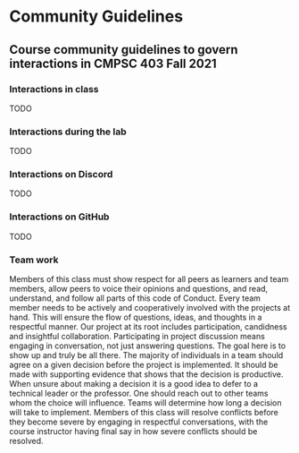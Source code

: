 # Community Guidelines

## Course community guidelines to govern interactions in CMPSC 403 Fall 2021

### Interactions in class

TODO

### Interactions during the lab

TODO

### Interactions on Discord

TODO

### Interactions on GitHub

TODO

### Team work

Members of this class must show respect for all peers as learners and team members, allow peers to voice their opinions and questions, and read, understand, and follow all parts of this code of Conduct. Every team member needs to be actively and cooperatively involved with the projects at hand. This will ensure the flow of questions, ideas, and thoughts in a respectful manner. Our project at its root includes participation, candidness and insightful collaboration. Participating in project discussion means engaging in conversation, not just answering questions. The goal here is to show up and truly be all there. The majority of individuals in a team should agree on a given decision before the project is implemented. It should be made with supporting evidence that shows that the decision is productive. When unsure about making a decision it is a good idea to defer to a technical leader or the professor. One should reach out to other teams whom the choice will influence. Teams will determine how long a decision will take to implement. Members of this class will resolve conflicts before they become severe by engaging in respectful conversations, with the course instructor having final say in how severe conflicts should be resolved.
